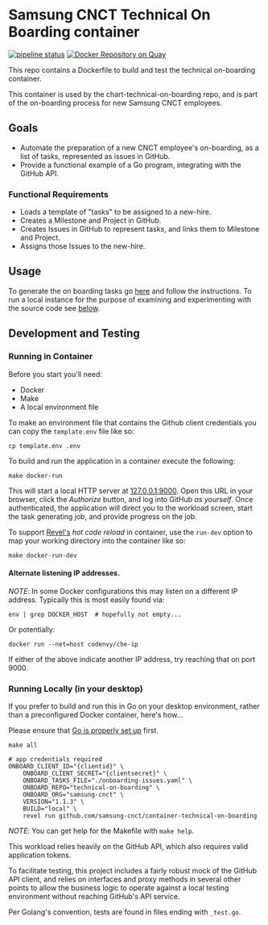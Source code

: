 # Samsung CNCT Technical On Boarding container
[![pipeline status](https://git.cnct.io/common-tools/samsung-cnct_container-technical-on-boarding/badges/master/pipeline.svg)](https://git.cnct.io/common-tools/samsung-cnct_container-technical-on-boarding/commits/master)
[![Docker Repository on Quay](https://quay.io/repository/samsung_cnct/technical-on-boarding-container/status "Docker Repository on Quay")](https://quay.io/repository/samsung_cnct/technical-on-boarding-container)

This repo contains a Dockerfile to build and test the technical on-boarding container.

This container is used by the chart-technical-on-boarding repo, and is part of the on-boarding process for new Samsung CNCT employees.

## Goals

- Automate the preparation of a new CNCT employee's on-boarding, as a list of tasks, represented as issues in GitHub.
- Provide a functional example of a Go program, integrating with the GitHub API.

### Functional Requirements

- Loads a template of "tasks" to be assigned to a new-hire.
- Creates a Milestone and Project in GitHub.
- Creates Issues in GitHub to represent tasks, and links them to Milestone and Project.
- Assigns those Issues to the new-hire.

## Usage

To generate the on boarding tasks go [here](http://technical-on-boarding.cnct.io) and
follow the instructions. To run a local instance for the purpose of examining and
experimenting with the source code see [below](#development-and-testing).

## Development and Testing

### Running in Container

Before you start you'll need:

- Docker
- Make
- A local environment file

To make an environment file that contains the Github client credentials you can copy the `template.env`
file like so:

```shell
cp template.env .env
```

To build and run the application in a container execute the following:

```shell
make docker-run
```

This will start a local HTTP server at [127.0.0.1:9000](http://127.0.0.1:9000/). Open this URL
in your browser, click the *Authorize* button, and log into GitHub _as yourself_. Once authenticated,
the application will direct you to the workload screen, start the task generating job, and
provide progress on the job.

To support [Revel's][4] _hot code reload_ in container, use the `run-dev` option to map
your working directory into the container like so:

```shell
make docker-run-dev
```

#### Alternate listening IP addresses.

*NOTE*: In some Docker configurations this may listen on a different IP address.
Typically this is most easily found via:

```shell
env | grep DOCKER_HOST  # hopefully not empty...
```

Or potentially:

```shell
docker run --net=host codenvy/che-ip
```

If either of the above indicate another IP address, try reaching that on port 9000.

### Running Locally (in your desktop)

If you prefer to build and run this in Go on your desktop environment,
rather than a preconfigured Docker container, here's how...

Please ensure that [Go is properly set up](./SETTINGUPGO.md) first.

```shell
make all

# app credentials required
ONBOARD_CLIENT_ID="{clientid}" \
    ONBOARD_CLIENT_SECRET="{clientsecret}" \
    ONBOARD_TASKS_FILE="./onboarding-issues.yaml" \
    ONBOARD_REPO="technical-on-boarding" \
    ONBOARD_ORG="samsung-cnct" \
    VERSION="1.1.3" \
    BUILD="local" \
    revel run github.com/samsung-cnct/container-technical-on-boarding
```

*NOTE*: You can get help for the Makefile with `make help`.

This workload relies heavily on the GitHub API, which also requires valid application tokens.

To facilitate testing, this project includes a fairly robust mock of the GitHub API client, 
and relies on interfaces and proxy methods in several other points to allow the business 
logic to operate against a local testing environment without reaching GitHub's API service.

Per Golang's convention, tests are found in files ending with `_test.go`.

[2]: https://github.com/settings/applications/new
[3]: https://github.com/settings/apps
[4]: https://revel.github.io://revel.github.io/manual/debug.html "Revel Hot Code Reload"
